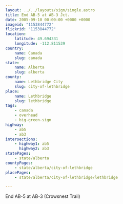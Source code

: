 ```yaml
---
layout: ../../layouts/sign/single.astro
title: End AB-5 at AB-3 Jct.
date: 2005-09-10 00:00:00 +0000 +0000
imageid: "1153844772"
flickrid: "1153844772"
location:
    latitude: 49.694331
    longitude: -112.811539
country:
    name: Canada
    slug: canada
state:
    name: Alberta
    slug: alberta
county:
    name: Lethbridge City
    slug: city-of-lethbridge
place:
    name: Lethbridge
    slug: lethbridge
tags:
    - canada
    - overhead
    - big-green-sign
highway:
    - ab5
    - ab3
intersections:
    - highway1: ab5
      highway2: ab3
statePages:
    - state/alberta
countyPages:
    - state/alberta/city-of-lethbridge
placePages:
    - state/alberta/city-of-lethbridge/lethbridge

---
```

End AB-5 at AB-3 (Crowsnest Trail)